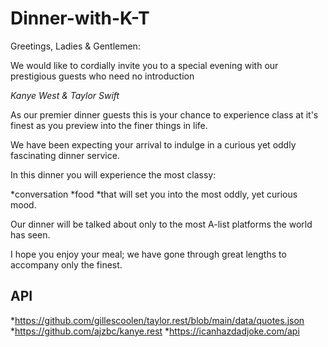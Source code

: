# Dinner-with-K-T

Greetings, Ladies & Gentlemen:

We would like to cordially invite you to a special evening with our prestigious guests who need no introduction

*_Kanye West & Taylor Swift_*

As our premier dinner guests this is your chance to experience class at it's finest as you preview into the finer things in life.

We have been expecting your arrival to indulge in a curious yet oddly fascinating dinner service.

In this dinner you will experience the most classy:

*conversation
*food
*that will set you into the most oddly, yet curious mood.

Our dinner will be talked about only to the most A-list platforms the world has seen.

I hope you enjoy your meal; we have gone through great lengths to accompany only the finest.

## API
*https://github.com/gillescoolen/taylor.rest/blob/main/data/quotes.json
*https://github.com/ajzbc/kanye.rest
*https://icanhazdadjoke.com/api